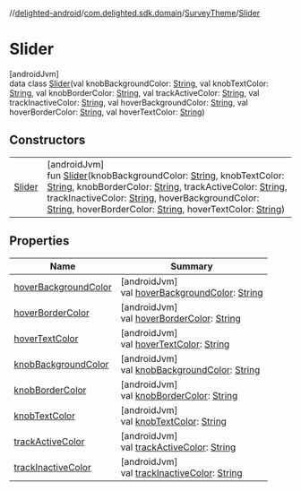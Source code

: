 //[delighted-android](../../../../index.md)/[com.delighted.sdk.domain](../../index.md)/[SurveyTheme](../index.md)/[Slider](index.md)

# Slider

[androidJvm]\
data class [Slider](index.md)(val knobBackgroundColor: [String](https://kotlinlang.org/api/latest/jvm/stdlib/kotlin/-string/index.html), val knobTextColor: [String](https://kotlinlang.org/api/latest/jvm/stdlib/kotlin/-string/index.html), val knobBorderColor: [String](https://kotlinlang.org/api/latest/jvm/stdlib/kotlin/-string/index.html), val trackActiveColor: [String](https://kotlinlang.org/api/latest/jvm/stdlib/kotlin/-string/index.html), val trackInactiveColor: [String](https://kotlinlang.org/api/latest/jvm/stdlib/kotlin/-string/index.html), val hoverBackgroundColor: [String](https://kotlinlang.org/api/latest/jvm/stdlib/kotlin/-string/index.html), val hoverBorderColor: [String](https://kotlinlang.org/api/latest/jvm/stdlib/kotlin/-string/index.html), val hoverTextColor: [String](https://kotlinlang.org/api/latest/jvm/stdlib/kotlin/-string/index.html))

## Constructors

| | |
|---|---|
| [Slider](-slider.md) | [androidJvm]<br>fun [Slider](-slider.md)(knobBackgroundColor: [String](https://kotlinlang.org/api/latest/jvm/stdlib/kotlin/-string/index.html), knobTextColor: [String](https://kotlinlang.org/api/latest/jvm/stdlib/kotlin/-string/index.html), knobBorderColor: [String](https://kotlinlang.org/api/latest/jvm/stdlib/kotlin/-string/index.html), trackActiveColor: [String](https://kotlinlang.org/api/latest/jvm/stdlib/kotlin/-string/index.html), trackInactiveColor: [String](https://kotlinlang.org/api/latest/jvm/stdlib/kotlin/-string/index.html), hoverBackgroundColor: [String](https://kotlinlang.org/api/latest/jvm/stdlib/kotlin/-string/index.html), hoverBorderColor: [String](https://kotlinlang.org/api/latest/jvm/stdlib/kotlin/-string/index.html), hoverTextColor: [String](https://kotlinlang.org/api/latest/jvm/stdlib/kotlin/-string/index.html)) |

## Properties

| Name | Summary |
|---|---|
| [hoverBackgroundColor](hover-background-color.md) | [androidJvm]<br>val [hoverBackgroundColor](hover-background-color.md): [String](https://kotlinlang.org/api/latest/jvm/stdlib/kotlin/-string/index.html) |
| [hoverBorderColor](hover-border-color.md) | [androidJvm]<br>val [hoverBorderColor](hover-border-color.md): [String](https://kotlinlang.org/api/latest/jvm/stdlib/kotlin/-string/index.html) |
| [hoverTextColor](hover-text-color.md) | [androidJvm]<br>val [hoverTextColor](hover-text-color.md): [String](https://kotlinlang.org/api/latest/jvm/stdlib/kotlin/-string/index.html) |
| [knobBackgroundColor](knob-background-color.md) | [androidJvm]<br>val [knobBackgroundColor](knob-background-color.md): [String](https://kotlinlang.org/api/latest/jvm/stdlib/kotlin/-string/index.html) |
| [knobBorderColor](knob-border-color.md) | [androidJvm]<br>val [knobBorderColor](knob-border-color.md): [String](https://kotlinlang.org/api/latest/jvm/stdlib/kotlin/-string/index.html) |
| [knobTextColor](knob-text-color.md) | [androidJvm]<br>val [knobTextColor](knob-text-color.md): [String](https://kotlinlang.org/api/latest/jvm/stdlib/kotlin/-string/index.html) |
| [trackActiveColor](track-active-color.md) | [androidJvm]<br>val [trackActiveColor](track-active-color.md): [String](https://kotlinlang.org/api/latest/jvm/stdlib/kotlin/-string/index.html) |
| [trackInactiveColor](track-inactive-color.md) | [androidJvm]<br>val [trackInactiveColor](track-inactive-color.md): [String](https://kotlinlang.org/api/latest/jvm/stdlib/kotlin/-string/index.html) |
